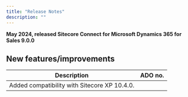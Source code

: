 ```yaml
---
title: "Release Notes"
description: ""
---
```


**May 2024, released Sitecore Connect for Microsoft Dynamics 365 for Sales 9.0.0**

## New features/improvements

 | Description | ADO no. |
 | --- | --- |
 | Added compatibility with Sitecore XP 10.4.0. | |